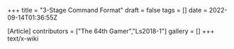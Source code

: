 +++
title = "3-Stage Command Format"
draft = false
tags = []
date = 2022-09-14T01:36:55Z

[Article]
contributors = ["The 64th Gamer","Ls2018-1"]
gallery = []
+++
text/x-wiki